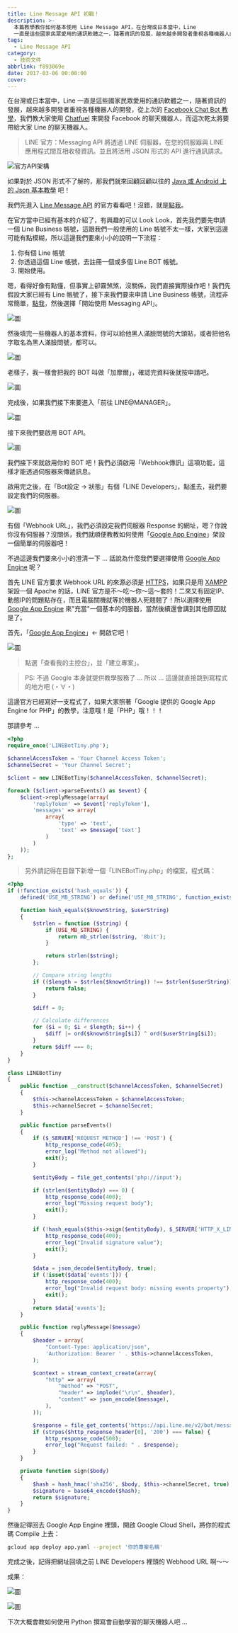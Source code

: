 ```yaml
---
title: Line Message API 初戰！
description: >-
  本篇教學教你如何基本使用 Line Message API，在台灣或日本當中，Line
  一直是這些國家民眾愛用的通訊軟體之一，隨著資訊的發展，越來越多開發者重視各種機器人的開發 ...
tags:
  - Line Message API
category:
  - 技術文件
abbrlink: f893069e
date: 2017-03-06 00:00:00
cover:
---
```


在台灣或日本當中，Line 一直是這些國家民眾愛用的通訊軟體之一，隨著資訊的發展，越來越多開發者重視各種機器人的開發，從上次的 [Facebook Chat Bot 教學](https://blog.init.engineer/posts/FacebookChatBot/)，我們教大家使用 [Chatfuel](https://chatfuel.com/) 來開發 Facebook 的聊天機器人，而這次乾太將要帶給大家 Line 的聊天機器人。

> LINE 官方：Messaging API 將透過 LINE 伺服器，在您的伺服器與 LINE 應用程式間互相收發資訊。並且將活用 JSON 形式的 API 進行通訊請求。

![官方API架構](https://scdn.line-apps.com/n/_5/partner-center/img/lp/msgapi-figure1.png)



如果對於 JSON 形式不了解的，那我們就來回顧回顧以往的 [Java 或 Android 上的 Json 基本教學](https://blog.init.engineer/posts/BasicUsingJsonOnJavaOrAndroid/) 吧！

我們先進入 [Line Message API](https://business.line.me/zh-hant/services/bot) 的官方看看吧！沒錯，就是[點我](https://business.line.me/zh-hant/services/bot)。

在官方當中已經有基本的介紹了，有興趣的可以 Look Look，首先我們要先申請一個 Line Business 帳號，這跟我們一般使用的 Line 帳號不太一樣，大家到這邊可能有點模糊，所以這邊我們要來小小的說明一下流程：

1. 你有個 Line 帳號
2. 你透過這個 Line 帳號，去註冊一個或多個 Line BOT 帳號。
3. 開始使用。

嗯，看得好像有點懂，但事實上卻霧煞煞，沒關係，我們直接實際操作吧！我們先假設大家已經有 Line 帳號了，接下來我們要來申請 Line Business 帳號，流程非常簡單，[點我](https://business.line.me/zh-hant/companies/1345353/services/bot)，然後選擇「開始使用 Messaging API」。

![圖](/img/posts/jdWTgYF.png)



然後填完一些機器人的基本資料，你可以給他黑人滿臉問號的大頭貼，或者把他名字取名為黑人滿臉問號，都可以。

![圖](/img/posts/z4sfSJz.png)



老樣子，我一樣會把我的 BOT 叫做「加摩爾」，確認完資料後就按申請吧。

![圖](/img/posts/xTU6siX.png)



完成後，如果我們接下來要進入「前往 LINE@MANAGER」。

![圖](/img/posts/RDAhZ7h.png)



接下來我們要啟用 BOT API。

![圖](/img/posts/6ciFVZd.png)



我們接下來就啟用你的 BOT 吧！我們必須啟用「Webhook傳訊」這項功能，這樣才能透過伺服器來傳遞訊息。

啟用完之後，在「Bot設定 -> 狀態」有個「LINE Developers」，點進去，我們要設定我們的伺服器。

![圖](/img/posts/oEekIdU.png)



有個「Webhook URL」，我們必須設定我們伺服器 Response 的網址，嗯？你說你沒有伺服器？沒關係，我們就順便教教如何使用「[Google App Engine](https://cloud.google.com/appengine/)」架設一個簡單的伺服器吧！

不過這邊我們要來小小的澄清一下 ... 話說為什麼我們要選擇使用 [Google App Engine](https://cloud.google.com/appengine/) 呢？

首先 LINE 官方要求 Webhook URL 的來源必須是 [HTTPS](https://zh.wikipedia.org/wiki/超文本传输安全协议)，如果只是用 [XAMPP](https://www.apachefriends.org/zh_tw/index.html) 架設一個 Apache 的話，LINE 官方是不～吃～你～這～套的！二來又有固定IP、動態IP的問題點存在，而且電腦關機就等於機器人死翹翹了！所以選擇使用 [Google App Engine](https://cloud.google.com/appengine/) 來"充當"一個基本的伺服器，當然後續還會講到其他原因就是了。

首先，「[Google App Engine](https://cloud.google.com/appengine/)」<- 開啟它吧！

![圖](/img/posts/sftGPjr.png)



> 點選「查看我的主控台」，並「建立專案」。

> PS: 不過 Google 本身就提供教學服務了 ... 所以 ... 這邊就直接跳到寫程式的地方吧͏ (・∀・)

這邊官方已經寫好一支程式了，如果大家照著「Google 提供的 Google App Engine for PHP」的教學，注意哦！是「PHP」哦！！！

那請參考 ...

```php
<?php
require_once('LINEBotTiny.php');

$channelAccessToken = 'Your Channel Access Token';
$channelSecret = 'Your Channel Secret';

$client = new LINEBotTiny($channelAccessToken, $channelSecret);

foreach ($client->parseEvents() as $event) {
    $client->replyMessage(array(
        'replyToken' => $event['replyToken'],
        'messages' => array(
            array(
                'type' => 'text',
                'text' => $message['text']
            )
        )
    ));
};
```

> 另外請記得在目錄下新增一個「LINEBotTiny.php」的檔案，程式碼：

```php
<?php
if (!function_exists('hash_equals')) {
    defined('USE_MB_STRING') or define('USE_MB_STRING', function_exists('mb_strlen'));

    function hash_equals($knownString, $userString)
    {
        $strlen = function ($string) {
            if (USE_MB_STRING) {
                return mb_strlen($string, '8bit');
            }

            return strlen($string);
        };

        // Compare string lengths
        if (($length = $strlen($knownString)) !== $strlen($userString)) {
            return false;
        }

        $diff = 0;

        // Calculate differences
        for ($i = 0; $i < $length; $i++) {
            $diff |= ord($knownString[$i]) ^ ord($userString[$i]);
        }
        return $diff === 0;
    }
}

class LINEBotTiny
{
    public function __construct($channelAccessToken, $channelSecret)
    {
        $this->channelAccessToken = $channelAccessToken;
        $this->channelSecret = $channelSecret;
    }

    public function parseEvents()
    {
        if ($_SERVER['REQUEST_METHOD'] !== 'POST') {
            http_response_code(405);
            error_log("Method not allowed");
            exit();
        }

        $entityBody = file_get_contents('php://input');

        if (strlen($entityBody) === 0) {
            http_response_code(400);
            error_log("Missing request body");
            exit();
        }

        if (!hash_equals($this->sign($entityBody), $_SERVER['HTTP_X_LINE_SIGNATURE'])) {
            http_response_code(400);
            error_log("Invalid signature value");
            exit();
        }

        $data = json_decode($entityBody, true);
        if (!isset($data['events'])) {
            http_response_code(400);
            error_log("Invalid request body: missing events property");
            exit();
        }
        return $data['events'];
    }

    public function replyMessage($message)
    {
        $header = array(
            "Content-Type: application/json",
            'Authorization: Bearer ' . $this->channelAccessToken,
        );

        $context = stream_context_create(array(
            "http" => array(
                "method" => "POST",
                "header" => implode("\r\n", $header),
                "content" => json_encode($message),
            ),
        ));

        $response = file_get_contents('https://api.line.me/v2/bot/message/reply', false, $context);
        if (strpos($http_response_header[0], '200') === false) {
            http_response_code(500);
            error_log("Request failed: " . $response);
        }
    }

    private function sign($body)
    {
        $hash = hash_hmac('sha256', $body, $this->channelSecret, true);
        $signature = base64_encode($hash);
        return $signature;
    }
}
```

然後記得回去 Google App Engine 裡頭，開啟 Google Cloud Shell，將你的程式碼 Compile 上去：

```sh
gcloud app deploy app.yaml --project '你的專案名稱'
```

完成之後，記得把網址回填之前 LINE Developers 裡頭的 Webhood URL 啊～～

成果：

![圖](/img/posts/1oDqmC8.png)

![圖](/img/posts/59H17V8.png)



下次大概會教如何使用 Python 撰寫會自動學習的聊天機器人吧 ...
